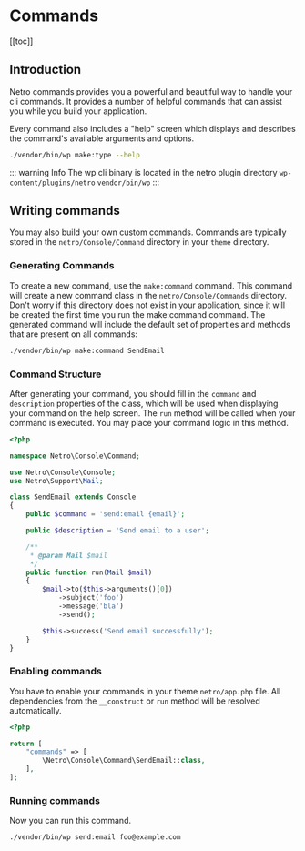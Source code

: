 # Commands

[[toc]]

## Introduction

Netro commands provides you a powerful and beautiful way to handle your cli commands. 
It provides a number of helpful commands that can assist you while you build your application.

Every command also includes a "help" screen which displays and describes the command's available arguments and options.

```bash
./vendor/bin/wp make:type --help
```

::: warning Info
The wp cli binary is located in the netro plugin directory `wp-content/plugins/netro` `vendor/bin/wp`
:::

## Writing commands

You may also build your own custom commands. Commands are typically stored in the `netro/Console/Command` directory in your `theme` directory.

### Generating Commands

To create a new command, use the `make:command` command. This command will create a new command class in the `netro/Console/Commands` directory. Don't worry if this directory does not exist in your application, since it will be created the first time you run the  make:command command. The generated command will include the default set of properties and methods that are present on all commands:

```bash
./vendor/bin/wp make:command SendEmail
```

### Command Structure

After generating your command, you should fill in the `command` and `description` properties of the class, which will be used when displaying your command on the help screen. The `run` method will be called when your command is executed. You may place your command logic in this method.

```php
<?php

namespace Netro\Console\Command;

use Netro\Console\Console;
use Netro\Support\Mail;

class SendEmail extends Console
{
    public $command = 'send:email {email}';

    public $description = 'Send email to a user';

    /**
     * @param Mail $mail
     */
    public function run(Mail $mail)
    {
        $mail->to($this->arguments()[0])
            ->subject('foo')
            ->message('bla')
            ->send();

        $this->success('Send email successfully');
    }
}
```

### Enabling commands

You have to enable your commands in your theme `netro/app.php` file. All dependencies from the `__construct` or `run` method will be resolved automatically.

```php
<?php

return [
    "commands" => [
        \Netro\Console\Command\SendEmail::class,
    ],
];
``` 

### Running commands

Now you can run this command.

```bash
./vendor/bin/wp send:email foo@example.com
```